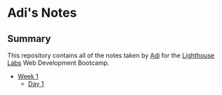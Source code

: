 # Adi's Notes
## Summary

This repository contains all of the notes taken by [Adi](https://github.com/AdiBakija) for the [Lighthouse Labs](https://lighthouselabs.ca/) Web Development Bootcamp.
* [Week 1](/Week_1)
  * [Day 1](/Week_1/Day_1)